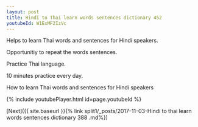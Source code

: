 ```yaml
---
layout: post
title: Hindi to Thai learn words sentences dictionary 452 
youtubeId: W1ExMF2IzVc
---
```

 
 
Helps to learn Thai words and sentences for Hindi speakers.

Opportunitiy to repeat the words sentences. 

Practice Thai language. 
 
10 minutes practice every day. 
 
How to learn Thai words and sentences for Hindi speakers 
 
{% include youtubePlayer.html id=page.youtubeId %}
 
 
[Next]({{ site.baseurl }}{% link  split1/_posts/2017-11-03-Hindi to thai learn words sentences dictionary 388 .md%})
 
